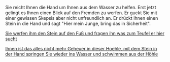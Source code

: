 Sie reicht Ihnen die Hand um Ihnen aus dem Wasser zu helfen. Erst jetzt gelingt es Ihnen einen Blick auf den Fremden zu 
werfen. Er guckt Sie mit einer gewissen Skepsis aber nicht unfreundlich an. 
Er drückt Ihnen einen Stein in die Hand und sagt "Hier mein Junge, bring das in Sicherheit".

[Sie werfen ihm den Stein auf den Fuß und fragen ihn was zum Teufel er hier sucht](GespraechMitHoehlenmann/Gespraech.md)

[Ihnen ist das alles nicht mehr Geheuer in dieser Hoehle, mit dem Stein in der Hand springen Sie wieder ins Wasser und schwimmen aus der Höhle](../../../Korallen.md)
